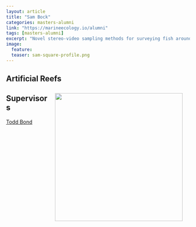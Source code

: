 ```yaml
---
layout: article
title: "Sam Bock"
categories: masters-alumni
link: "https://marineecology.io/alumni"
tags: [masters-alumni]
excerpt: "Novel stereo-video sampling methods for surveying fish around artificial reefs (2019)"
image:
  feature: 
  teaser: sam-square-profile.png
---
```


## Artificial Reefs
<img src='/images/sam-square-profile' align='right' width="350" hspace="20" vspace="10">

## Supervisors
[Todd Bond](https://uwamegfisheries.github.io/students/todd-bond)
